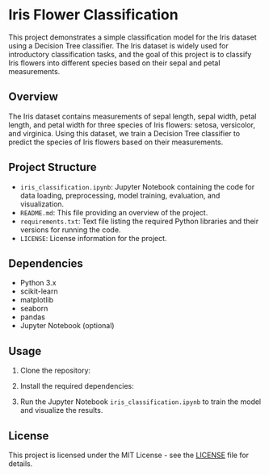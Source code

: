 # Iris Flower Classification

This project demonstrates a simple classification model for the Iris dataset using a Decision Tree classifier. The Iris dataset is widely used for introductory classification tasks, and the goal of this project is to classify Iris flowers into different species based on their sepal and petal measurements.

## Overview

The Iris dataset contains measurements of sepal length, sepal width, petal length, and petal width for three species of Iris flowers: setosa, versicolor, and virginica. Using this dataset, we train a Decision Tree classifier to predict the species of Iris flowers based on their measurements.

## Project Structure

- `iris_classification.ipynb`: Jupyter Notebook containing the code for data loading, preprocessing, model training, evaluation, and visualization.
- `README.md`: This file providing an overview of the project.
- `requirements.txt`: Text file listing the required Python libraries and their versions for running the code.
- `LICENSE`: License information for the project.

## Dependencies

- Python 3.x
- scikit-learn
- matplotlib
- seaborn
- pandas
- Jupyter Notebook (optional)

## Usage

1. Clone the repository:


2. Install the required dependencies:


3. Run the Jupyter Notebook `iris_classification.ipynb` to train the model and visualize the results.

## License

This project is licensed under the MIT License - see the [LICENSE](LICENSE) file for details.
